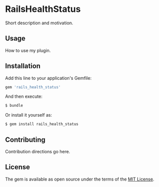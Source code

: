 # RailsHealthStatus
Short description and motivation.

## Usage
How to use my plugin.

## Installation
Add this line to your application's Gemfile:

```ruby
gem 'rails_health_status'
```

And then execute:
```bash
$ bundle
```

Or install it yourself as:
```bash
$ gem install rails_health_status
```

## Contributing
Contribution directions go here.

## License
The gem is available as open source under the terms of the [MIT License](https://opensource.org/licenses/MIT).
